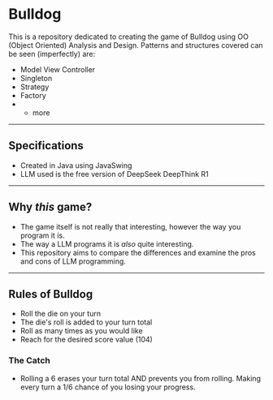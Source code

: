 Bulldog
=============

This is a repository dedicated to creating the game of Bulldog using OO (Object Oriented) Analysis and Design.
Patterns and structures covered can be seen (imperfectly) are:
- Model View Controller
- Singleton
- Strategy
- Factory
- + more

---------------
Specifications
---------------
- Created in Java using JavaSwing
- LLM used is the free version of DeepSeek DeepThink R1
---------------

Why *this* game?
---------------
- The game itself is not really that interesting, however the way you program it is.
- The way a LLM programs it is *also* quite interesting.
- This repository aims to compare the differences and examine the pros and cons of LLM programming.

---------------
Rules of Bulldog
---------------
- Roll the die on your turn
- The die's roll is added to your turn total
- Roll as many times as you would like
- Reach for the desired score value (104)
### The Catch ###
  - Rolling a 6 erases your turn total AND prevents you from rolling. Making every turn a 1/6 chance of you losing your progress.
